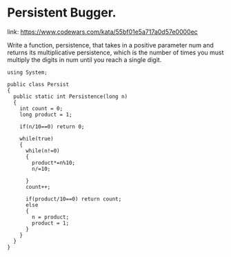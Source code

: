 # Persistent Bugger.

link: https://www.codewars.com/kata/55bf01e5a717a0d57e0000ec

Write a function, persistence, that takes in a positive parameter num and returns its multiplicative persistence, which is the number of times you must multiply the digits in num until you reach a single digit.

```
using System;

public class Persist 
{
  public static int Persistence(long n) 
  {
    int count = 0;
    long product = 1;
    
    if(n/10==0) return 0;
    
    while(true)
    {
      while(n!=0)
      {
        product*=n%10;
        n/=10;
        
      }
      count++;
      
      if(product/10==0) return count;
      else 
      {
        n = product;
        product = 1;
      }
    }
  }
}